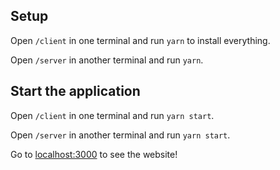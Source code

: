## Setup

Open `/client` in one terminal and run `yarn` to install everything.

Open `/server` in another terminal and run `yarn`.

## Start the application

Open `/client` in one terminal and run `yarn start`.

Open `/server` in another terminal and run `yarn start`.

Go to [localhost:3000](localhost:3000) to see the website!
